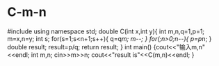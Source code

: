 C-m-n
=====
#include<iostream>
using namespace std;
double C(int x,int y){
        int m,n,q=1,p=1;
		m=x,n=y;
		int s;
		for(s=1;s<n+1;s++){
			q=q*m;
			m--;
               }
		for(;n>0;n--){
			p=p*n;
		}
       double result;
	   result=p/q;
	   return result;
}
int main()
{cout<<"输入m,n"<<endl;
 int m,n;
 cin>>m>>n;
 cout<<"result is"<<C(m,n)<<endl;
 }
